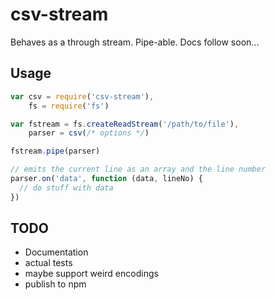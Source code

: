 csv-stream
===

Behaves as a through stream. Pipe-able. Docs follow soon...

## Usage

```javascript
var csv = require('csv-stream'),
    fs = require('fs')

var fstream = fs.createReadStream('/path/to/file'),
    parser = csv(/* options */)

fstream.pipe(parser)

// emits the current line as an array and the line number
parser.on('data', function (data, lineNo) {
  // do stuff with data
})

```

## TODO

- Documentation
- actual tests
- maybe support weird encodings
- publish to npm
